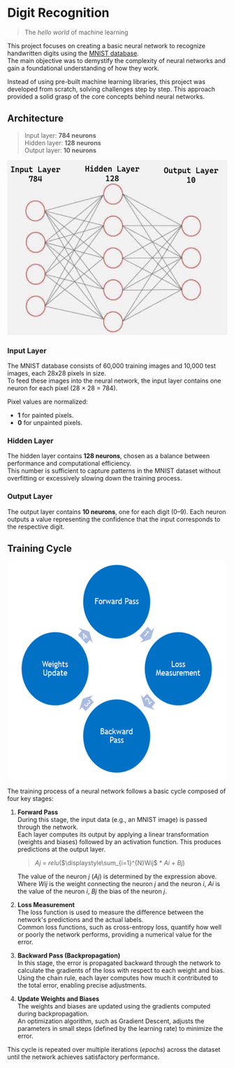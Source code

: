 # Digit Recognition

> The *hello world* of machine learning

This project focuses on creating a basic neural network to recognize handwritten digits using the [MNIST database](http://yann.lecun.com/exdb/mnist/).  
The main objective was to demystify the complexity of neural networks and gain a foundational understanding of how they work.  

Instead of using pre-built machine learning libraries, this project was developed from scratch, solving challenges step by step. This approach provided a solid grasp of the core concepts behind neural networks.

## Architecture

> Input layer: **784 neurons**  
> Hidden layer: **128 neurons**  
> Output layer: **10 neurons**

<img src="img/arch_NN.png" width="600" height="400">

### Input Layer
The MNIST database consists of 60,000 training images and 10,000 test images, each 28x28 pixels in size.  
To feed these images into the neural network, the input layer contains one neuron for each pixel (28 × 28 = 784).  

Pixel values are normalized:  
- **1** for painted pixels.  
- **0** for unpainted pixels.  

### Hidden Layer
The hidden layer contains **128 neurons**, chosen as a balance between performance and computational efficiency.  
This number is sufficient to capture patterns in the MNIST dataset without overfitting or excessively slowing down the training process.

### Output Layer
The output layer contains **10 neurons**, one for each digit (0–9). Each neuron outputs a value representing the confidence that the input corresponds to the respective digit.

## Training Cycle

<img src="img/ann_lifecycle.png" width="500" height="500">

The training process of a neural network follows a basic cycle composed of four key stages:

1. **Forward Pass**  
    During this stage, the input data (e.g., an MNIST image) is passed through the network.  
    Each layer computes its output by applying a linear transformation (weights and biases) followed by an activation function. This produces predictions at the output layer.  
    > $Aj$ = $relu$($\displaystyle\sum_{i=1}^{N}Wij$ * $Ai$ + $Bj$)
    
    The value of the  neuron $j$ ($Aj$) is determined by the expression above. Where $Wij$ is the weight connecting the neuron $j$ and the neuron $i$, $Ai$ is the value of the neuron $i$, $Bj$ the bias of the neuron $j$.

2. **Loss Measurement**  
   The loss function is used to measure the difference between the network's predictions and the actual labels.  
   Common loss functions, such as cross-entropy loss, quantify how well or poorly the network performs, providing a numerical value for the error.

3. **Backward Pass (Backpropagation)**  
   In this stage, the error is propagated backward through the network to calculate the gradients of the loss with respect to each weight and bias.  
   Using the chain rule, each layer computes how much it contributed to the total error, enabling precise adjustments.

4. **Update Weights and Biases**  
   The weights and biases are updated using the gradients computed during backpropagation.  
   An optimization algorithm, such as Gradient Descent, adjusts the parameters in small steps (defined by the learning rate) to minimize the error.  

This cycle is repeated over multiple iterations (*epochs*) across the dataset until the network achieves satisfactory performance.
